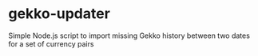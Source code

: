 # gekko-updater
Simple Node.js script to import missing Gekko history between two dates for a set of currency pairs
